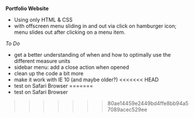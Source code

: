 **Portfolio Website**
- Using only HTML & CSS
- with offscreen menu sliding in and out via click on hamburger icon; menu slides out after clicking on a menu item.

*To Do*
- get a better understanding of when and how to optimally use the different measure units
- sidebar menu: add a close action when opened
- clean up the code a bit more
- make it work with IE 10 (and maybe older?)
<<<<<<< HEAD
- test on Safari Browser
=======
- test on Safari Browser
>>>>>>> 80ae14459e2449bd4ffe8bb94a57089acec529ee
